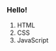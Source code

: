 <h3>Hello!</h3>
<ol>
  <li>HTML</li>
  <li>CSS</li>
  <li>JavaScript</li>
</ul>



<!---
adison05/adison05 is a ✨ special ✨ repository because its `README.md` (this file) appears on your GitHub profile.
You can click the Preview link to take a look at your changes.
--->
